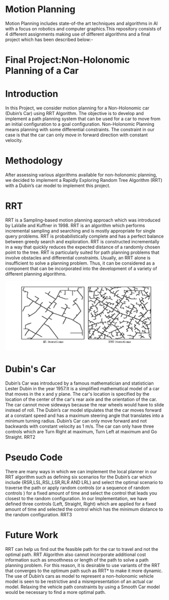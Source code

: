 # Motion Planning
Motion Planning includes state-of-the art techniques and algorithms in AI with a focus on robotics and computer graphics.This repository consists of 4 different assignments making use of different algorithms and a final project which has been described below:-

# Final Project:Non-Holonomic Planning of a Car
# Introduction
In this Project, we consider motion planning for a Non-Holonomic car (Dubin’s Car)
using RRT Algorithm. The objective is to develop and implement a path planning
system that can be used for a car to move from an initial configuration to a goal
configuration. Non-Holonomic Planning means planning with some differential
constraints. The constraint in our case is that the car can only move in forward direction
with constant velocity.

# Methodology
After assessing various algorithms available for non-holonomic planning, we decided to
implement a Rapidly Exploring Random Tree Algorithm (RRT) with a Dubin’s car
model to implement this project.

# RRT

RRT is a Sampling-based motion planning approach which was introduced by LaValle
and Kuffner in 1998. RRT is an algorithm which performs incremental sampling and
searching and is mostly appropriate for single query problems. RRT is probabilistically
complete and has a perfect balance between greedy search and exploration. RRT is
constructed incrementally in a way that quickly reduces the expected distance of a
randomly chosen point to the tree. RRT is particularly suited for path planning
problems that involve obstacles and differential constraints. Usually, an RRT alone is
insufficient to solve a planning problem. Thus, it can be considered as a component that
can be incorporated into the development of a variety of different planning algorithms.

![](rrt1.PNG)


# Dubin's Car

Dubin’s Car was introduced by a famous mathematician and statistician Lester Dubin in the year 1957.It is a simplified mathematical model of a car that moves in the x and y plane. The car's location is specified by the location of the center of the car's rear axle and the orientation of the car. The car cannot move sideways because the rear wheels would have to slide instead of roll. The Dubin’s car model stipulates that the car moves forward at a constant speed and has a maximum steering angle that translates into a minimum turning radius. Dubin’s Car can only move forward and not backwards with constant velocity as 1 m/s. The car can only have three controls which are Turn Right at maximum, Turn Left at maximum and Go Straight.
RRT2

# Pseudo Code
There are many ways in which we can implement the local planner in our RRT algorithm such as defining six scenarios for the Dubin’s car which include {RSR,LSL,RSL,LSR,RLR AND LRL} and select the optimal scenario to traverse the path or apply random controls (or a sequence of random controls ) for a fixed amount of time and select the control that leads you closest to the random configuration. In our Implementation, we have defined three controls (Left, Straight, Right) which are applied for a fixed amount of time and selected the control which has the minimum distance to the random configuration.
RRT3

# Future Work
RRT can help us find out the feasible path for the car to travel and not the optimal path. RRT Algorithm also cannot incorporate additional cost information such as smoothness or length of the path to solve a path planning problem. For this reason, it is desirable to use variants of the RRT that converges to the optimum path such as RRT* to make it more dynamic. The use of Dubin’s cars as model to represent a non-holonomic vehicle model is seen to be restrictive and a misrepresentation of an actual car model. Relaxing the vehicle path constraints by using a Smooth Car model would be necessary to find a more optimal path.

